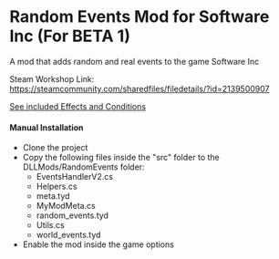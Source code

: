 # Random Events Mod for Software Inc (For BETA 1)
 A mod that adds random and real events to the game Software Inc

Steam Workshop Link: https://steamcommunity.com/sharedfiles/filedetails/?id=2139500907

[See included Effects and Conditions](content.txt)


#### Manual Installation

- Clone the project
- Copy the following files inside the "src" folder to the DLLMods/RandomEvents folder:
    + EventsHandlerV2.cs
    + Helpers.cs
    + meta.tyd
    + MyModMeta.cs
    + random_events.tyd
    + Utils.cs
    + world_events.tyd
- Enable the mod inside the game options
